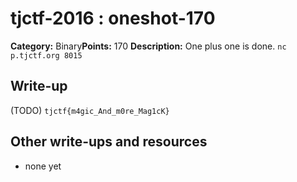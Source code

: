 # tjctf-2016 : oneshot-170

**Category:** Binary**Points:** 170
**Description:** One plus one is done. `nc p.tjctf.org 8015`

## Write-up

(TODO)
`tjctf{m4gic_And_m0re_Mag1cK}`

## Other write-ups and resources

* none yet

